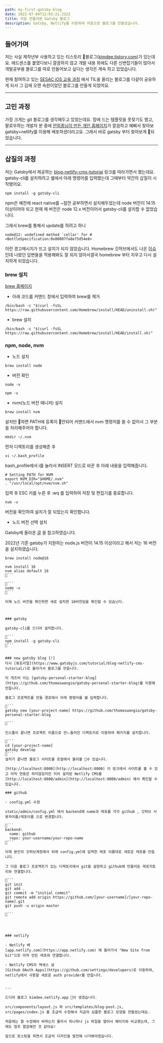```yaml
---
path: my-first-gatsby-blog
date: 2022-07-04T12:03:21.232Z
title: 처음 만들어본 Gatsby 블로그
description: Gatsby, Netlify를 이용하여 처음으로 블로그를 만들었습니다.
---
```

## 들어가며

저는 사실 제작년부 사용하고 있는 티스토리 블로그([kimdee.tistory.com](https://kimdee.tistory.com/))가 있는데요. 애드센스를 붙였다보니 깔끔하지 않고 개발 내용 외에도 다른 신변잡기들이 많아서 개발공부용 블로그를 따로 만들어보고 싶다는 생각은 계속 하고 있었습니다.  

현재 참여하고 있는 [SESAC iOS 교육 과정](https://sesac.seoul.kr/course/active/detail.do) 에서 TIL을 올리는 블로그를 다같이 공유하게 되서 그 김에 오랜 숙원이었던 블로그를 만들게 되었어요.  

---

## 고민 과정
가장 크게는 git 블로그를 생각해두고 있었는데요. 맘에 드는 템플릿을 못찾기도 했고, 팔로우하는 개발자 분 중에 [안희종님이 만든 개인 홈페이지](https://ahnheejong.name/)가 깔끔하고 예뻐서 찾아보 gatsby+netlify를 이용해 배포하셨더라고요. 그래서 바로 gatsby 부터 찾아보게 되었습니다.

---

## 삽질의 과정 
저는 Gatsby에서 제공하는 [blog-netlify-cms-tutorial](https://www.gatsbyjs.com/tutorial/blog-netlify-cms-tutorial/) 링크를 따라가면서 했는데요. gatsby-cli를 설치하려고 쉘에서 아래 명령어를 입력했는데 그때부터 약간의 삽질이 시작됐어요. 
```
npm install -g gatsby-cli
```
npm은 예전에 react native를 ~잠깐 공부하면서 설치해두었는데 node 버전이 14.15 이상이어야 되고 현재 제 버전은 node 12.x 버전이어서 gatsby-cli를 설치할 수 없었습니다. 

그래서 brew를 통해서 update를 하려고 하니 

```
node@12: undefined method `cellar' for #<BottleSpecification:0x00007fa8e75d54e8>
```
이런 경고메시지가 뜨고 설치가 되지 않았습니다. 
Homebrew 깃허브에서도 나온 [이슈](https://github.com/Homebrew/discussions/discussions/2599) 인데 나왔던 답변들을 적용해봐도 잘 되지 않아서결국 homebrew 부터 지우고 다시 설치하게 되었습니다.

### brew 설치 
[brew 홈페이지](https://brew.sh/) 

- 아래 코드를 커맨드 창에서 입력하여 brew를 제거 
```
/bin/bash -c "$(curl -fsSL https://raw.githubusercontent.com/Homebrew/install/HEAD/uninstall.sh)"

```

- brew 설치 
```
/bin/bash -c "$(curl -fsSL https://raw.githubusercontent.com/Homebrew/install/HEAD/install.sh)"
```


### npm, node, nvm 

- 노드 설치

```
brew install node
```


- 버전 확인 
```
node -v
```
```
npm -v 
```

-  nvm(노드 버전 매니저) 설치

```
brew install nvm
```
설치만 하면 PATH에 등록이 안되어 커맨드에서 nvm 명령어를 쓸 수 없어서 그 부분을 처리해주어야 합니다.

```
mkdir ~/.nvm
```
먼저 디렉토리를 생성해준 후 

```
vi ~/.bash_profile
```
bash_profile에서 i를 눌러서 INSERT 모드로 바꾼 후 아래 내용을 입력해줍니다.

```
# Setting PATH for NVM
export NVM_DIR="$HOME/.nvm"
. "/usr/local/opt/nvm/nvm.sh"
```
입력 후 ESC 키를 누른 후 :wq 를 입력하여 저장 및 편집기를 종료합니다.

```
nvm -v
```

버전을 확인하여 설치가 잘 되었는지 확인합니다.

- 노드 버전 선택 설치

Gatsby에 올라온 [글](https://www.gatsbyjs.com/docs/upgrading-node-js/) 을 참고하였습니다.

2022년 기준 gatsby가 지원하는 node.js 버전이 14.15 이상이라고 해서 저는 16 버전을 설치하였습니다.

```
brew install node@16

nvm install 16
nvm alias default 16
```

```
node -v
```

이제 노드 버전을 확인하면 새로 설치한 16버전임을 확인할 수 있습닌다. 



### gatsby 

gatsby-cli를 드디어 설치합니다.

```
npm install -g gatsby-cli
```


### new gatsby blog [!]
다시 [튜토리얼](https://www.gatsbyjs.com/tutorial/blog-netlify-cms-tutorial/)로 돌아가서 블로그를 만듭니다.

이 개츠비 이는 [gatsby-personal-starter-blog](https://github.com/thomaswangio/gatsby-personal-starter-blog)를 이용해 만듭니다.

블로그 프로젝트를 만들 경로에서 아래 명령어를 쉘 입력합니다.

```
gatsby new [your-project-name] https://github.com/thomaswangio/gatsby-personal-starter-blog

```

인스톨이 끝나면 프로젝트 이름으로 만ㄴ들어진 디렉토리로 이동하여 패키지를 설치합니다.

```
cd [your-project-name] 
gatsby develop
```
설치가 끝나면 블로그 사이트를 로컬에서 돌려볼 수 있습니다.

[http://localhost:8000](http://localhost:8000) 이 링크에서 사이트를 볼 수 있고 아직 연동은 하지않았지만 미리 설치된 Netlify CMS를 [http://localhost:8000/admin](http://localhost:8000/admin) 에서 확인할 수 있습니다.

### github

- config.yml 수정 

static/admin/config.yml 에서 backend에 name과 레포를 각각 github , 깃허브 사용자이름/레포이름 으로 변경합니다.

```
backend:
  name: github
  repo: your-username/your-repo-name
```

이제 본인의 깃허브계정에서 위에 config.yml에 입력한 레포 이름대로 새로운 레포를 만듭니다. 

그 다음 블로그 프로젝트가 있는 디렉토리에서 git을 설정하고 github에 만들어둔 레포지토리와 연결합니다.

```
git init
git add .
git commit -m "initial commit"
git remote add origin https://github.com/[your-username]/[your-repo-name].git
git push -u origin master

```




### netlify 

- Netlify 배
[app.netlify.com](https://app.netlify.com) 에 들어가서 "New Site from Git"으로 아까 만든 레포와 연결합니다.

- Netlify CMS의 액세스 설
[Github OAuth Apps](https://github.com/settings/developers)로 이동하여, netlify에서 사용할 새로운 auth provider를 만듭니다.


---

드디어 블로그 kimdee.netlify.app 이 생겼습니다.

src/components/layout.js 와 src/templates/blog-post.js, src/pages/index.js 를 조금씩 수정해서 지금의 심플한 블로그 모양을 만들었는데요. 

처음에는 뭘 수정해야 바뀌는지 몰라서 하나하나 js 파일을 열어서 페이지와 비교했는데, 그래도 얼추 깔끔해진 것 같아요! 

앞으로 포스팅을 하면서 조금씩 디자인을 발전해 나가봐야겠습니다. 




